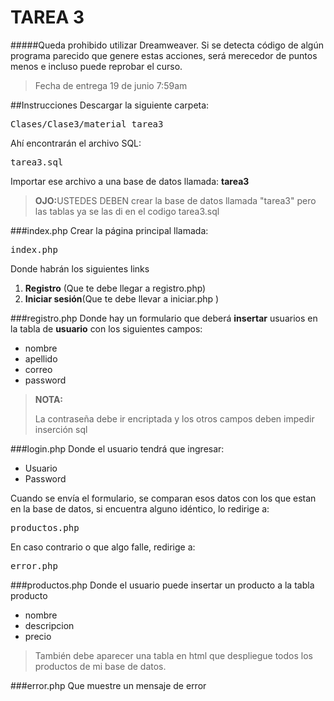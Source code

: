 TAREA 3
===============================
#####Queda prohibido utilizar Dreamweaver. Si se detecta código de algún programa parecido que genere estas acciones, será merecedor de puntos menos e incluso puede reprobar el curso.
<blockquote>
  Fecha de entrega 19 de junio 7:59am
</blockquote>

##Instrucciones
Descargar la siguiente carpeta:
<pre>Clases/Clase3/material_tarea3</pre>
Ahí encontrarán el archivo SQL:
<pre>tarea3.sql</pre>
Importar ese archivo a una base de datos llamada: <strong>tarea3</strong>
<blockquote><strong>OJO:</strong>USTEDES DEBEN crear la base de datos llamada "tarea3" pero las tablas ya se las di en el codigo tarea3.sql
</blockquote>
 


###index.php
Crear la página principal llamada:
<pre>index.php</pre>
<p>Donde habrán los siguientes links</p>
    <ol>
      <li><strong>Registro</strong> (Que te debe llegar a registro.php)</li>
      <li><strong>Iniciar sesión</strong>(Que te debe llevar a iniciar.php )</li>
    </ol>


###registro.php
Donde hay un formulario que deberá <strong>insertar</strong> usuarios en la tabla de <strong>usuario</strong> con los siguientes campos:
  <ul>
    <li>nombre</li>
    <li>apellido</li>
    <li>correo</li>
    <li>password</li>
  </ul>
  <blockquote>
    <strong>NOTA:</strong>
    <p>La contraseña debe ir encriptada y los otros campos deben impedir inserción sql</p>
  </blockquote>
 
###login.php
Donde el usuario tendrá que ingresar:
  <ul>
    <li>Usuario</li>
    <li>Password</li>
  </ul>
Cuando se envía el formulario, se comparan esos datos con los que estan en la base de datos, si encuentra alguno idéntico, lo redirige a:
<pre>productos.php</pre>
En caso contrario o que algo falle, redirige a:
<pre>error.php</pre>

###productos.php
Donde el usuario puede insertar un producto a la tabla producto
  <ul>
    <li>nombre</li>
    <li>descripcion</li>
    <li>precio</li>
  </ul>

<blockquote>
  También debe aparecer una tabla en html que despliegue todos los productos de mi base de datos.
</blockquote>

###error.php
Que muestre un mensaje de error



